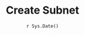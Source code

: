 ---
title : "Create Subnet"
date :  "`r Sys.Date()`" 
weight : 2 
chapter : false
pre : " <b> 2.2 </b> "
---